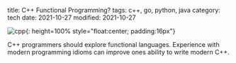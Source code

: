 title: C++ Functional Programming?
tags: c++, go, python, java
category: tech
date: 2021-10-27
modified: 2021-10-27

![cpp]({static}/images/fncpp.png){: height=100% style="float:center; padding:16px"}

C++ programmers should explore functional languages.  Experience with modern programming idioms can improve ones ability to write modern C++.
